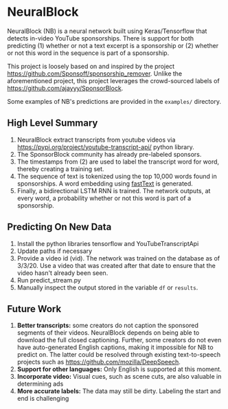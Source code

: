 # NeuralBlock
NeuralBlock (NB) is a neural network built using Keras/Tensorflow that detects in-video YouTube sponsorships. There is support for both predicting (1) whether or not a text excerpt is a sponsorship or (2) whether or not this word in the sequence is part of a sponsorship.

This project is loosely based on and inspired by the project https://github.com/Sponsoff/sponsorship_remover. Unlike the aforementioned project, this project leverages the crowd-sourced labels of https://github.com/ajayyy/SponsorBlock.

Some examples of NB's predictions are provided in the `examples/` directory.

## High Level Summary
1. NeuralBlock extract transcripts from youtube videos via https://pypi.org/project/youtube-transcript-api/ python library.
2. The SponsorBlock community has already pre-labeled sponsors.
3. The timestamps from (2) are used to label the transcript word for word, thereby creating a training set.
4. The sequence of text is tokenized using the top 10,000 words found in sponsorships. A word embedding using [fastText](https://fasttext.cc/) is generated.
5. Finally, a bidirectional LSTM RNN is trained. The network outputs, at every word, a probability whether or not this word is part of a sponsorship.

## Predicting On New Data
1. Install the python libraries tensorflow and YouTubeTranscriptApi
2. Update paths if necessary
3. Provide a video id (vid). The network was trained on the database as of 3/3/20. Use a video that was created after that date to ensure that the video hasn't already been seen.
4. Run predict_stream.py
5. Manually inspect the output stored in the variable `df` or `results`. 

## Future Work
1. **Better transcripts:** some creators do not caption the sponsored segments of their videos. NeuralBlock depends on being able to download the full closed captioning. Further, some creators do not even have auto-generated English captions, making it impossible for NB to predict on. The latter could be resolved through existing text-to-speech projects such as https://github.com/mozilla/DeepSpeech.
2. **Support for other languages:** Only English is supported at this moment.
3. **Incorporate video:** Visual cues, such as scene cuts, are also valuable in determining ads
4. **More accurate labels:** The data may still be dirty. Labeling the start and end is challenging